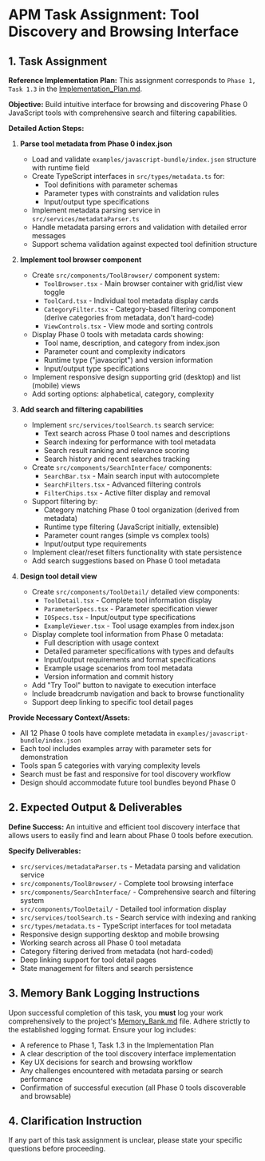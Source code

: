 # APM Task Assignment: Tool Discovery and Browsing Interface

## 1. Task Assignment

**Reference Implementation Plan:** This assignment corresponds to `Phase 1, Task 1.3` in the [Implementation_Plan.md](../../Implementation_Plan.md).

**Objective:** Build intuitive interface for browsing and discovering Phase 0 JavaScript tools with comprehensive search and filtering capabilities.

**Detailed Action Steps:**

1. **Parse tool metadata from Phase 0 index.json**
   - Load and validate `examples/javascript-bundle/index.json` structure with runtime field
   - Create TypeScript interfaces in `src/types/metadata.ts` for:
     - Tool definitions with parameter schemas  
     - Parameter types with constraints and validation rules
     - Input/output type specifications
   - Implement metadata parsing service in `src/services/metadataParser.ts`
   - Handle metadata parsing errors and validation with detailed error messages
   - Support schema validation against expected tool definition structure

2. **Implement tool browser component**
   - Create `src/components/ToolBrowser/` component system:
     - `ToolBrowser.tsx` - Main browser container with grid/list view toggle
     - `ToolCard.tsx` - Individual tool metadata display cards
     - `CategoryFilter.tsx` - Category-based filtering component (derive categories from metadata, don't hard-code)
     - `ViewControls.tsx` - View mode and sorting controls
   - Display Phase 0 tools with metadata cards showing:
     - Tool name, description, and category from index.json
     - Parameter count and complexity indicators  
     - Runtime type ("javascript") and version information
     - Input/output type specifications
   - Implement responsive design supporting grid (desktop) and list (mobile) views
   - Add sorting options: alphabetical, category, complexity

3. **Add search and filtering capabilities**
   - Implement `src/services/toolSearch.ts` search service:
     - Text search across Phase 0 tool names and descriptions
     - Search indexing for performance with tool metadata
     - Search result ranking and relevance scoring
     - Search history and recent searches tracking
   - Create `src/components/SearchInterface/` components:
     - `SearchBar.tsx` - Main search input with autocomplete
     - `SearchFilters.tsx` - Advanced filtering controls
     - `FilterChips.tsx` - Active filter display and removal
   - Support filtering by:
     - Category matching Phase 0 tool organization (derived from metadata)
     - Runtime type filtering (JavaScript initially, extensible)
     - Parameter count ranges (simple vs complex tools)
     - Input/output type requirements
   - Implement clear/reset filters functionality with state persistence
   - Add search suggestions based on Phase 0 tool metadata

4. **Design tool detail view**
   - Create `src/components/ToolDetail/` detailed view components:
     - `ToolDetail.tsx` - Complete tool information display
     - `ParameterSpecs.tsx` - Parameter specification viewer
     - `IOSpecs.tsx` - Input/output type specifications
     - `ExampleViewer.tsx` - Tool usage examples from index.json
   - Display complete tool information from Phase 0 metadata:
     - Full description with usage context
     - Detailed parameter specifications with types and defaults
     - Input/output requirements and format specifications
     - Example usage scenarios from tool metadata
     - Version information and commit history
   - Add "Try Tool" button to navigate to execution interface
   - Include breadcrumb navigation and back to browse functionality
   - Support deep linking to specific tool detail pages

**Provide Necessary Context/Assets:**
- All 12 Phase 0 tools have complete metadata in `examples/javascript-bundle/index.json`
- Each tool includes examples array with parameter sets for demonstration
- Tools span 5 categories with varying complexity levels  
- Search must be fast and responsive for tool discovery workflow
- Design should accommodate future tool bundles beyond Phase 0

## 2. Expected Output & Deliverables

**Define Success:** An intuitive and efficient tool discovery interface that allows users to easily find and learn about Phase 0 tools before execution.

**Specify Deliverables:**
- `src/services/metadataParser.ts` - Metadata parsing and validation service
- `src/components/ToolBrowser/` - Complete tool browsing interface
- `src/components/SearchInterface/` - Comprehensive search and filtering system
- `src/components/ToolDetail/` - Detailed tool information display
- `src/services/toolSearch.ts` - Search service with indexing and ranking
- `src/types/metadata.ts` - TypeScript interfaces for tool metadata
- Responsive design supporting desktop and mobile browsing
- Working search across all Phase 0 tool metadata
- Category filtering derived from metadata (not hard-coded)
- Deep linking support for tool detail pages
- State management for filters and search persistence

## 3. Memory Bank Logging Instructions

Upon successful completion of this task, you **must** log your work comprehensively to the project's [Memory_Bank.md](../../Memory_Bank.md) file. Adhere strictly to the established logging format. Ensure your log includes:
- A reference to Phase 1, Task 1.3 in the Implementation Plan
- A clear description of the tool discovery interface implementation
- Key UX decisions for search and browsing workflow
- Any challenges encountered with metadata parsing or search performance
- Confirmation of successful execution (all Phase 0 tools discoverable and browsable)

## 4. Clarification Instruction

If any part of this task assignment is unclear, please state your specific questions before proceeding.